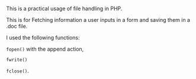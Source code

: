 This is a practical usage of file handling in PHP.

This is for Fetching information a user inputs in a form and saving them in a .doc file.

I used the following functions:

`fopen()` with the append action,

`fwrite()`

`fclose()`.


